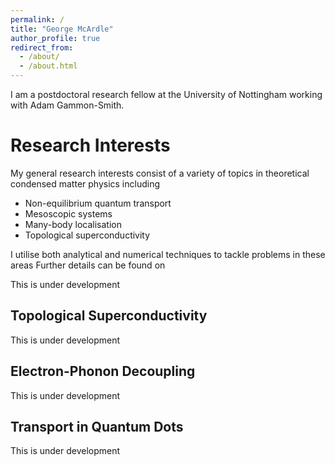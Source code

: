 ```yaml
---
permalink: /
title: "George McArdle"
author_profile: true
redirect_from: 
  - /about/
  - /about.html
---
```


I am a postdoctoral research fellow at the University of Nottingham working with Adam Gammon-Smith. 

Research Interests
======

My general research interests consist of a variety of topics in theoretical condensed matter physics including

 - Non-equilibrium quantum transport
 - Mesoscopic systems
 - Many-body localisation
 - Topological superconductivity

I utilise both analytical and numerical techniques to tackle problems in these areas Further details can be found on 


This is under development

Topological Superconductivity
------
This is under development

Electron-Phonon Decoupling
------
This is under development

Transport in Quantum Dots
------
This is under development

